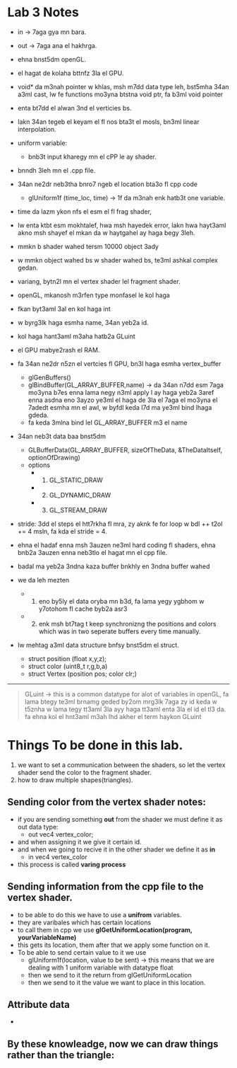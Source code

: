 # Lab 3 Notes 
* in -> 7aga gya mn bara.
* out -> 7aga ana el hakhrga. 
* ehna bnst5dm openGL.
* el hagat de kolaha bttnfz 3la el GPU. 
* void* da m3nah pointer w khlas, msh m7dd data type leh, bst5mha 34an a3ml cast, lw fe functions mo3yna btstna void ptr, fa b3ml void pointer
* enta bt7dd el alwan 3nd el verticies bs. 

* lakn 34an tegeb el keyam el fl nos bta3t el mosls, bn3ml linear interpolation. 

* uniform variable:
  * bnb3t input kharegy mn el cPP le ay shader. 
* bnndh 3leh mn el .cpp file.
* 34an ne2dr neb3tha bnro7 ngeb el location bta3o fl cpp code 
  * glUniform1f (time_loc, time) -> 1f da m3nah enk hatb3t one variable. 
* time da lazm ykon nfs el esm el fl frag shader, 
* lw enta ktbt esm mokhtalef, hwa msh hayedek error, lakn hwa hayt3aml akno msh shayef el mkan da w haytgahel ay haga begy 3leh.
* mmkn b shader wahed tersm 10000 object 3ady
* w mmkn object wahed bs w shader wahed bs, te3ml ashkal complex gedan. 
* variang, bytn2l mn el vertex shader lel fragment shader. 
* openGL, mkanosh m3rfen type monfasel le kol haga
* fkan byt3aml 3al en kol haga int
* w byrg3lk haga esmha name, 34an yeb2a id. 
* kol haga hant3aml m3aha hatb2a GLuint
* el GPU mabye2rash el RAM. 
* fa 34an ne2dr n5zn el vertcies fl GPU, bn3l haga esmha vertex_buffer 
  * glGenBuffers()
  * glBindBuffer(GL_ARRAY_BUFFER,name) -> da 34an n7dd esm 7aga mo3yna b7es enna lama negy n3ml apply l ay haga yeb2a 3aref enna asdna eno 3ayzo ye3ml el haga de 3la el 7aga el mo3yna el 7adedt esmha mn el awl, w byfdl keda l7d ma ye3ml bind lhaga gdeda.
  * fa keda 3mlna bind lel GL_ARRAY_BUFFER m3 el name

* 34an neb3t data baa bnst5dm 
  * GLBufferData(GL_ARRAY_BUFFER, sizeOfTheData, &TheDataItself, optionOfDrawing)
  * options
    * 1. GL_STATIC_DRAW
    * 2. GL_DYNAMIC_DRAW
    * 3. GL_STREAM_DRAW

*  stride: 3dd el steps el htt7rkha fl mra, zy aknk fe for loop w bdl ++ t2ol += 4 msln, fa kda el stride = 4.
*  ehna el hadaf enna msh 3auzen ne3ml hard coding fl shaders, ehna bnb2a 3auzen enna neb3tlo el hagat mn el cpp file.
*  badal ma yeb2a 3ndna kaza buffer bnkhly en 3ndna buffer wahed
* we da leh mezten
  * 1. eno by5ly el data oryba mn b3d, fa lama yegy ygbhom w y7otohom fl cache byb2a asr3
  * 2. enk msh bt7tag t keep synchronizng the positions and colors which was in two  seperate buffers every time manually.
* lw mehtag a3ml data structure bnfsy bnst5dm el struct.
  * struct position (float x,y,z);
  * struct color (uint8_t r,g,b,a)
  * struct Vertex (position pos; color clr;)

------------
> GLuint -> this is a common datatype for alot of variables in openGL, fa lama btegy te3ml brnamg geded by2om mrg3lk 7aga zy id keda w t5znha w lama tegy tt3aml 3la ayy haga tt3aml enta 3la el id el tl3 da. fa ehna kol el hnt3aml m3ah lhd akher el term haykon GLuint 
# Things To be done in this lab.
1. we want to set a communication between the shaders, so let the vertex shader send the color to the fragment shader. 
2. how to draw multiple shapes(triangles).
  ## Sending color from the vertex shader notes: 
* if you are sending something **out** from the shader we must define it as out data type:
  * out vec4 vertex_color; 
* and when assigning it we give it certain id. 
* and when we going to recive it in the other shader we define it as **in** 
  * in vec4 vertex_color
* this process is called **varing process**

## Sending information from the cpp file to the vertex shader. 
* to be able to do this we have to use a **unifrom** variables.
* they are varibales which has certain locations
* to call them in cpp we use **glGetUniformLocation(program, yourVariableName)**
* this gets its location, them after that we apply some function on it. 
* To be able to send certain value to it we use 
  * glUniform1f(location, value to be sent) -> this means that we are dealing with 1 uniform variable with datatype float 
  * then we send to it the return from glGetUniformLocation
  * then we send to it the value we want to place in this location.
## Attribute data 
* 

## By these knowleadge, now we can draw things rather than the triangle:
